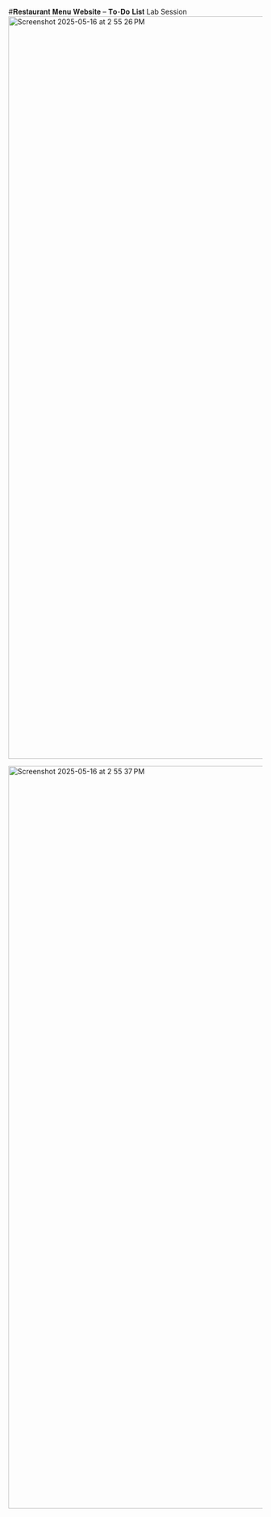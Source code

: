 #𝐑𝐞𝐬𝐭𝐚𝐮𝐫𝐚𝐧𝐭 𝐌𝐞𝐧𝐮 𝐖𝐞𝐛𝐬𝐢𝐭𝐞 – 𝐓𝐨-𝐃𝐨 𝐋𝐢𝐬𝐭
Lab Session
<img width="1470" alt="Screenshot 2025-05-16 at 2 55 26 PM" src="https://github.com/user-attachments/assets/fb0829b0-993b-4912-9ca0-c862538d3c20" />

<img width="1470" alt="Screenshot 2025-05-16 at 2 55 37 PM" src="https://github.com/user-attachments/assets/8c153890-3e75-4271-9e28-b79562e3809f" />

